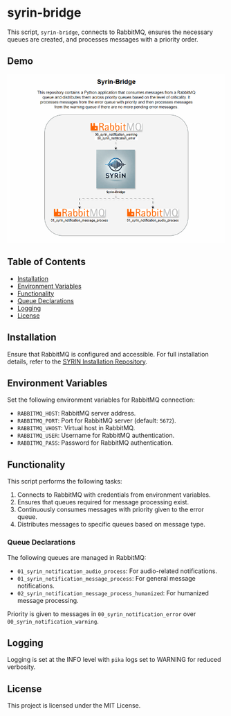 
# syrin-bridge

This script, `syrin-bridge`, connects to RabbitMQ, ensures the necessary queues are created, and processes messages with a priority order.

## Demo

![Application Demo](./diagram/Syrin-Bridge.gif)

## Table of Contents
- [Installation](#installation)
- [Environment Variables](#environment-variables)
- [Functionality](#functionality)
- [Queue Declarations](#queue-declarations)
- [Logging](#logging)
- [License](#license)

## Installation

Ensure that RabbitMQ is configured and accessible. For full installation details, refer to the [SYRIN Installation Repository](https://github.com/syrin-alert/syrin-install).

## Environment Variables

Set the following environment variables for RabbitMQ connection:

- `RABBITMQ_HOST`: RabbitMQ server address.
- `RABBITMQ_PORT`: Port for RabbitMQ server (default: `5672`).
- `RABBITMQ_VHOST`: Virtual host in RabbitMQ.
- `RABBITMQ_USER`: Username for RabbitMQ authentication.
- `RABBITMQ_PASS`: Password for RabbitMQ authentication.

## Functionality

This script performs the following tasks:

1. Connects to RabbitMQ with credentials from environment variables.
2. Ensures that queues required for message processing exist.
3. Continuously consumes messages with priority given to the error queue.
4. Distributes messages to specific queues based on message type.

### Queue Declarations

The following queues are managed in RabbitMQ:

- `01_syrin_notification_audio_process`: For audio-related notifications.
- `01_syrin_notification_message_process`: For general message notifications.
- `02_syrin_notification_message_process_humanized`: For humanized message processing.

Priority is given to messages in `00_syrin_notification_error` over `00_syrin_notification_warning`.

## Logging

Logging is set at the INFO level with `pika` logs set to WARNING for reduced verbosity.

## License

This project is licensed under the MIT License.
